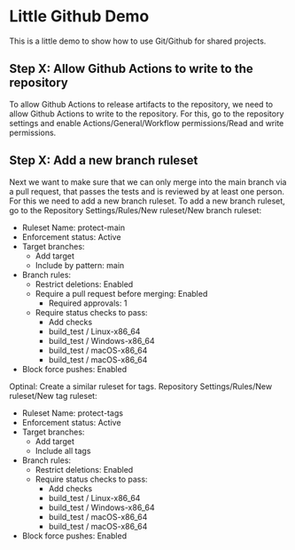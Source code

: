 # Little Github Demo

This is a little demo to show how to use Git/Github for shared projects.

## Step X: Allow Github Actions to write to the repository

To allow Github Actions to release artifacts to the repository, we need to allow Github Actions to write to the repository. For this, go to the repository settings and enable Actions/General/Workflow permissions/Read and write permissions.

## Step X: Add a new branch ruleset

Next we want to make sure that we can only merge into the main branch via a pull request, that passes the tests and is reviewed by at least one person. For this we need to add a new branch ruleset. To add a new branch ruleset, go to the 
Repository Settings/Rules/New ruleset/New branch ruleset:

- Ruleset Name: protect-main
- Enforcement status: Active
- Target branches:
    - Add target
    - Include by pattern: main
- Branch rules:
    - Restrict deletions: Enabled
    - Require a pull request before merging: Enabled
        - Required approvals: 1
    - Require status checks to pass:
        - Add checks
        - build_test / Linux-x86_64
        - build_test / Windows-x86_64
        - build_test / macOS-x86_64
        - build_test / macOS-x86_64
- Block force pushes: Enabled

Optinal: Create a similar ruleset for tags. Repository Settings/Rules/New ruleset/New tag ruleset:

- Ruleset Name: protect-tags
- Enforcement status: Active
- Target branches:
    - Add target
    - Include all tags
- Branch rules:
    - Restrict deletions: Enabled
    - Require status checks to pass:
        - Add checks
        - build_test / Linux-x86_64
        - build_test / Windows-x86_64
        - build_test / macOS-x86_64
        - build_test / macOS-x86_64
- Block force pushes: Enabled
